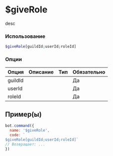 # $giveRole
desc
### Использование
```php
$giveRole[guildId;userId;roleId]
```

### Опции

| Опция | Описание | Тип | Обязательно |
|--------|-------------|------|----------|
| guildId |  |  | Да | 
| userId |  |  | Да | 
| roleId |  |  | Да |
## Пример(ы)

```javascript
bot.command({
  name: '$giveRole',
  code: `
$giveRole[guildId;userId;roleId]`
// Возвращает: ...
})
```